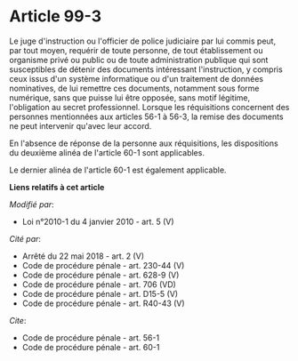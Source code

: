 # Article 99-3

Le juge d'instruction ou l'officier de police judiciaire par lui commis peut, par tout moyen, requérir de toute personne, de
tout établissement ou organisme privé ou public ou de toute administration publique qui sont susceptibles de détenir des
documents intéressant l'instruction, y compris ceux issus d'un système informatique ou d'un traitement de données
nominatives, de lui remettre ces documents, notamment sous forme numérique, sans que puisse lui être opposée, sans motif
légitime, l'obligation au secret professionnel. Lorsque les réquisitions concernent des personnes mentionnées aux articles
56-1 à 56-3, la remise des documents ne peut intervenir qu'avec leur accord. 

En l'absence de réponse de la personne aux réquisitions, les dispositions du deuxième alinéa de l'article 60-1 sont
applicables.

Le dernier alinéa de l'article 60-1 est également applicable.

**Liens relatifs à cet article**

_Modifié par_:

  - Loi n°2010-1 du 4 janvier 2010 - art. 5 (V)

_Cité par_:

  - Arrêté du 22 mai 2018 - art. 2 (V)
  - Code de procédure pénale - art. 230-44 (V)
  - Code de procédure pénale - art. 628-9 (V)
  - Code de procédure pénale - art. 706 (VD)
  - Code de procédure pénale - art. D15-5 (V)
  - Code de procédure pénale - art. R40-43 (V)

_Cite_:

  - Code de procédure pénale - art. 56-1
  - Code de procédure pénale - art. 60-1
